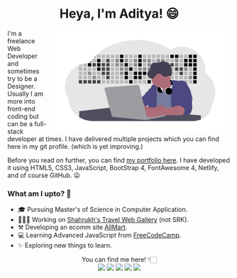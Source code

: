 <h1 align="center">
Heya, I'm Aditya! 😄
</h1>
<img align="right" width="auto" height="230px" src="https://github.com/adityabhutada/adityabhutada/blob/master/developer.png">

I'm a freelance Web Developer and sometimes try to be a Designer. Usually I am more into front-end coding but can be a full-stack developer at times. I have delivered multiple projects which you can find here in my git profile. (which is yet improving.) 

Before you read on further, you can find [my portfolio here](https://adityabhutada.com). I have developed it using HTML5, CSS3, JavaScript, BootStrap 4, FontAwesome 4, Netlify, and of course GitHub. 😛

### What am I upto? 🤔
- 🎓 Pursuing Master's of Science in Computer Application.
- 👨🏻‍💻 Working on [Shahrukh's Travel Web Gallery](https://shahrukhblogs.netlify.app) (not SRK).
- ⚒ Developing an ecomm site [AllMart](https://shopallmart.co).
- 💻 Learning Advanced JavaScript from [FreeCodeCamp](https://freecodecamp.org).
- ✨ Exploring new things to learn.

<p align="center">
You can find me here! 👇🏻<br/>
<a href="https://instagram.com/aadicodes"><img src="https://img.icons8.com/material-two-tone/48/000000/instagram-new.png"/></a>
<a href="https://linkedin.com/in/adityabhutada"><img src="https://img.icons8.com/material-two-tone/48/000000/linkedin.png"/></a>
<a href="https://t.me/hiaditya"><img src="https://img.icons8.com/material-two-tone/48/000000/telegram-app.png"/></a>
<a href="https://twitter.com/@AadityaBhutada"><img src="https://img.icons8.com/material-two-tone/48/000000/twitter.png"/></a>
<a href="mailto:ab@adityabhutada.com"><img src="https://img.icons8.com/material-two-tone/48/000000/important-mail.png"/></a>
</p>
